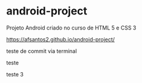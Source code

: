 # android-project
Projeto Android criado no curso de HTML 5 e CSS 3

https://afsantos2.github.io/android-project/

teste de commit via terminal

teste 

teste 3